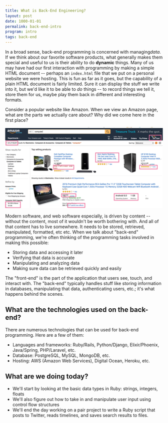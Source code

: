 ```yaml
---
title: What is Back-End Engineering?
layout: post
date: 1000-01-01
permalink: back-end-intro
program: intro
tags: back-end
---
```


In a broad sense, back-end programming is concerned with managing ​*data*​. If we think about our favorite software products, what generally makes them special and useful to us is their ability to do **dynamic** things. Many of us may have had our first interaction with programming by making a simple HTML document -- perhaps an `index.html` file that we put on a personal website we were hosting. This is fun as far as it goes, but the capability of a plain HTML document is fairly limited. Sure it can display the stuff we write into it, but we'd like it to be able to ​*do*​ things -- to record things we tell it, store them for us, maybe play them back in different and interesting formats.

Consider a popular website like Amazon. When we view an Amazon page, what are the parts we actually care about? Why did we come here in the first place?

![INSERT IMAGE LINK HERE](/images/amazon.png)

Modern software, and web software especially, is driven by content -- without the content, most of it wouldn't be worth bothering with. And all of that content has to live somewhere. It needs to be stored, retrieved, manipulated, formatted, etc etc. When we talk about "back-end" programming, we're often thinking of the programming tasks involved in making this possible:

* Storing data and accessing it later
* Verifying that data is accurate
* Manipulating and analyzing data
* Making sure data can be retrieved quickly and easily

The "front-end" is the part of the application that users see, touch, and interact with. The "back-end" typically handles stuff like storing information in databases, manipulating that data, authenticating users, etc.; it's what happens behind the scenes.

## What are the technologies used on the back-end?

There are numerous technologies that can be used for back-end programming. Here are a few of them:

* Languages and frameworks: Ruby/Rails, Python/Django, Elixir/Phoenix, Java/Spring, PHP/Laravel, etc.
* Database: PostgreSQL, MySQL, MongoDB, etc.
* Hosting: AWS (Amazon Web Services), Digital Ocean, Heroku, etc.

## What are we doing today?

- We'll start by looking at the basic data types in Ruby: strings, integers, floats
- We'll also figure out how to take in and manipulate user input using control flow structures
- We'll end the day working on a pair project to write a Ruby script that posts to Twitter, reads timelines, and saves search results to files.

